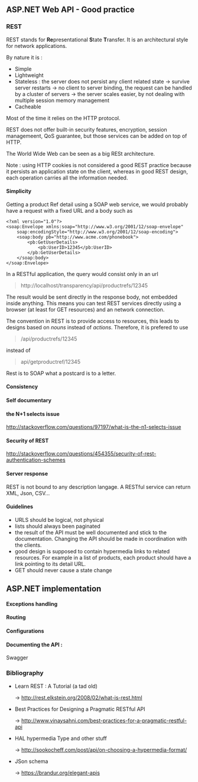 ## ASP.NET Web API - Good practice

### REST
REST stands for **Re**presentational **S**tate **T**ransfer. It is an architectural style for network applications.

By nature it is :
* Simple
* Lightweight
* Stateless : the server does not persist any client related state
	-> survive server restarts
	-> no client to server binding, the request can be handled by a cluster of servers
	-> the server scales easier, by not dealing with multiple session memory management 
* Cacheable

Most of the time it relies on the HTTP protocol.

REST does not offer built-in security features, encryption, session managemeent, QoS guarantee, but those services can be added on top of HTTP.

The World Wide Web can be seen as a big RESt architecture.

Note : using HTTP cookies is not considered a good REST practice because it persists an application state on the client, whereas in good REST design, each operation carries all the information needed.

#### Simplicity
Getting a product Ref detail using a SOAP web service, we would probably have a request with a fixed URL and a body such as
	
	<?xml version="1.0"?>
	<soap:Envelope xmlns:soap="http://www.w3.org/2001/12/soap-envelope"
		soap:encodingStyle="http://www.w3.org/2001/12/soap-encoding">
		<soap:body pb="http://www.acme.com/phonebook">
			<pb:GetUserDetails>
				<pb:UserID>12345</pb:UserID>
			</pb:GetUserDetails>
		</soap:body>
	</soap:Envelope>

In a RESTful application, the query would consist only in an url
 
> http://localhost/transparency/api/productrefs/12345


The result would be sent directly in the response body, not embedded inside anything. This means you can test REST services directly using a browser (at least for GET resources) and an network connection.

The convention in REST is to provide access to resources, this leads to  designs based on *nouns* instead of *actions*.
Therefore, it is prefered to use

> /api/productrefs/12345

instead of 

> api/getproductref/12345

Rest is to SOAP what a postcard is to a letter.

#### Consistency


#### Self documentary

#### the N+1 selects issue
http://stackoverflow.com/questions/97197/what-is-the-n1-selects-issue

#### Security of REST 
http://stackoverflow.com/questions/454355/security-of-rest-authentication-schemes


#### Server response
REST is not bound to any description langage. A RESTful service can return XML, Json, CSV...


#### Guidelines
- URLS should be logical, not physical
- lists should always been paginated
- the result of the API must be well documented and stick to the documentation. Changing the API should be made in coordination with the clients.
- good design is supposed to contain hypermedia links to related resources. For example in a list of products, each product should have a link pointing to its detail URL.
- GET should never cause a state change

## ASP.NET implementation
#### Exceptions handling
#### Routing
#### Configurations
#### 


#### Documenting the API :
Swagger

### Bibliography 
* Learn REST : A Tutorial (a tad old)

	-> http://rest.elkstein.org/2008/02/what-is-rest.html
* Best Practices for Designing a Pragmatic RESTful API

	-> http://www.vinaysahni.com/best-practices-for-a-pragmatic-restful-api
	
* HAL hypermedia Type and other stuff

	-> http://sookocheff.com/post/api/on-choosing-a-hypermedia-format/
	
* JSon schema

	-> https://brandur.org/elegant-apis
	
	
	
	